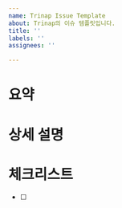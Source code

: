 ```yaml
---
name: Trinap Issue Template
about: Trinap의 이슈 템플릿입니다.
title: ''
labels: ''
assignees: ''

---
```


# 요약

# 상세 설명

# 체크리스트
- [ ]
